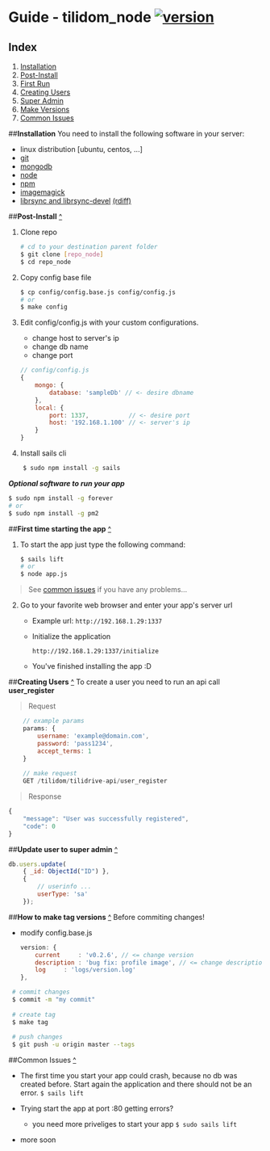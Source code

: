 # Guide - tilidom_node [![version](https://img.shields.io/badge/version-v0.2.6-brightgreen.svg?style=flat)]()

## Index
1. [Installation](https://github.com/g3org3/betadelte/blob/master/README.md#installation)
2. [Post-Install](https://github.com/g3org3/betadelte/blob/master/README.md#post-install-)
3. [First Run](https://github.com/g3org3/betadelte/blob/master/README.md#first-time-starting-the-app-)
4. [Creating Users](https://github.com/g3org3/betadelte/blob/master/README.md#creating-users-)
5. [Super Admin](https://github.com/g3org3/betadelte/blob/master/README.md#update-user-to-super-admin-)
6. [Make Versions](https://github.com/g3org3/betadelte/blob/master/README.md#how-to-make-tag-versions-) 
7. [Common Issues](https://github.com/g3org3/betadelte/blob/master/README.md#common-issues-)

##**Installation**
You need to install the following software in your server:
+ linux distribution [ubuntu, centos, ...]
+ [git](http://git-scm.com)
+ [mongodb](https://www.mongodb.org)
+ [node](https://nodejs.org)
+ [npm](https://nodejs.org)
+ [imagemagick](http://www.imagemagick.org)
+ [librsync and librsync-devel](http://www.howtoinstall.co/en/ubuntu/trusty/main/librsync-dev/) [(rdiff)](https://www.npmjs.com/package/rdiff)

##**Post-Install** [^](https://github.com/g3org3/betadelte/blob/master/README.md#index)

1. Clone repo
	``` sh
	# cd to your destination parent folder
	$ git clone [repo_node]
	$ cd repo_node
	```

2. Copy config base file
	``` sh
	$ cp config/config.base.js config/config.js
	# or
	$ make config
	```

3. Edit config/config.js with your custom configurations.
	+ change host to server's ip
	+ change db name
	+ change port
	``` javascript
	// config/config.js
	{
		mongo: {
			database: 'sampleDb' // <- desire dbname 
		},
		local: {
			port: 1337,           // <- desire port
			host: '192.168.1.100' // <- server's ip
		}
	}
	```
4. Install sails cli
``` sh
	$ sudo npm install -g sails
```
	
**_Optional software to run your app_**
``` sh
$ sudo npm install -g forever
# or
$ sudo npm install -g pm2
```

##**First time starting the app** [^](https://github.com/g3org3/betadelte/blob/master/README.md#index)
1. To start the app just type the following command:
	``` sh
	$ sails lift
	# or
	$ node app.js
	```
> See [common issues](https://github.com/g3org3/betadelte/blob/master/README.md#common-issues) if you have any problems...

2. Go to your favorite web browser and enter your app's server url
	+ Example url: `http://192.168.1.29:1337`
	+ Initialize the application

		```
		http://192.168.1.29:1337/initialize
		```
	+ You've finished installing the app :D


##**Creating Users** [^](https://github.com/g3org3/betadelte/blob/master/README.md#index)
To create a user you need to run an api call **user_register**
> Request
``` javascript
	// example params
	params: {
		username: 'example@domain.com',
		password: 'pass1234',
		accept_terms: 1
	}
	
	// make request
	GET /tilidom/tilidrive-api/user_register
```
> Response
``` javascript
{
    "message": "User was successfully registered",
    "code": 0
}
```

##**Update user to super admin** [^](https://github.com/g3org3/betadelte/blob/master/README.md#index)
``` javascript
db.users.update(
	{ _id: ObjectId("ID") },
	{
		// userinfo ...
		userType: 'sa'	
	});
```

##**How to make tag versions** [^](https://github.com/g3org3/betadelte/blob/master/README.md#index)
Before commiting changes!
+ modify config.base.js

	```javascript
	version: {
		current		: 'v0.2.6', // <= change version
		description	: 'bug fix: profile image', // <= change description of new version
		log		: 'logs/version.log'
	},
	```
```sh
 # commit changes
 $ commit -m "my commit"
 
 # create tag
 $ make tag
 
 # push changes
 $ git push -u origin master --tags
```

##Common Issues [^](https://github.com/g3org3/betadelte/blob/master/README.md#index)
+ The first time you start your app could crash, because no db was created before. Start again the application and there should not be an error.
	`$ sails lift`

+ Trying start the app at port :80 getting errors?
	+ you need more priveliges to start your app
	`$ sudo sails lift`

+ more soon
